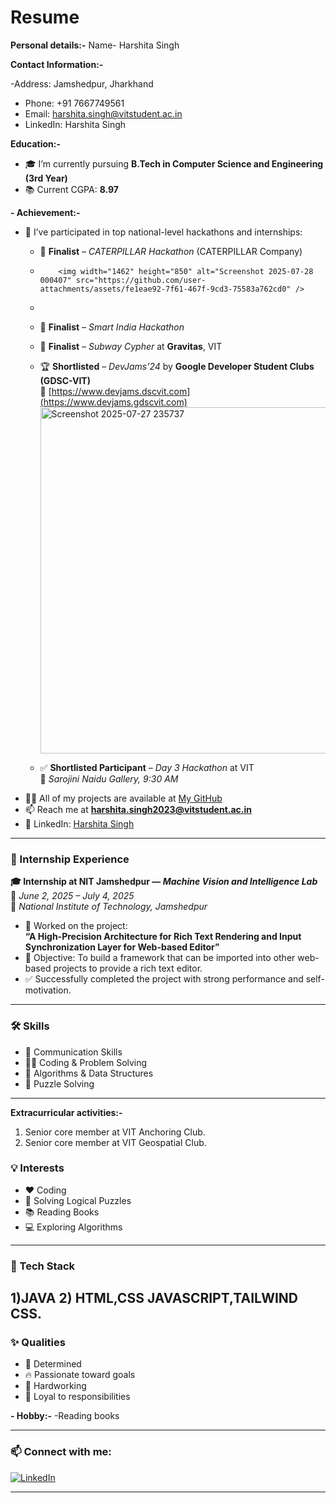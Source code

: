 # Resume

 **Personal details:-**
Name- Harshita Singh

**Contact Information:-**

 -Address: Jamshedpur, Jharkhand
- Phone: +91 7667749561
- Email: harshita.singh@vitstudent.ac.in
- LinkedIn: Harshita Singh

 **Education:-**
- 🎓 I’m currently pursuing **B.Tech in Computer Science and Engineering (3rd Year)**  
- 📚 Current CGPA: **8.97**

**- Achievement:-**
- 🔭 I’ve participated in top national-level hackathons and internships:
  - 🥇 **Finalist** – *CATERPILLAR Hackathon* (CATERPILLAR Company)
  -         <img width="1462" height="850" alt="Screenshot 2025-07-28 000407" src="https://github.com/user-attachments/assets/fe1eae92-7f61-467f-9cd3-75583a762cd0" />
  -      

  - 🥈 **Finalist** – *Smart India Hackathon*
  - 🥉 **Finalist** – *Subway Cypher* at **Gravitas**, VIT
  - 🏆 **Shortlisted** – *DevJams’24* by **Google Developer Student Clubs (GDSC-VIT)**  
    🔗 [https://www.devjams.dscvit.com](https://www.devjams.gdscvit.com)
      <img width="1168" height="554" alt="Screenshot 2025-07-27 235737" src="https://github.com/user-attachments/assets/5816e990-8888-40dc-b02c-21fabe5799ff" />

  - ✅ **Shortlisted Participant** – *Day 3 Hackathon* at VIT  
    📍 *Sarojini Naidu Gallery, 9:30 AM*
- 👨‍💻 All of my projects are available at [My GitHub](https://github.com/Harshita1803)
- 📫 Reach me at **harshita.singh2023@vitstudent.ac.in**
- 💼 LinkedIn: [Harshita Singh](https://www.linkedin.com/in/harshita-singh-67183a31a)

---

### 🧪 Internship Experience

**🎓 Internship at NIT Jamshedpur — *Machine Vision and Intelligence Lab***  
📅 *June 2, 2025 – July 4, 2025*  
📍 *National Institute of Technology, Jamshedpur*

- 🔬 Worked on the project:  
  **“A High-Precision Architecture for Rich Text Rendering and Input Synchronization Layer for Web-based Editor”**
- 🎯 Objective: To build a framework that can be imported into other web-based projects to provide a rich text editor.
- ✅ Successfully completed the project with strong performance and self-motivation.



---

### 🛠️ Skills

- 💬 Communication Skills  
- 👩‍💻 Coding & Problem Solving  
- 🔎 Algorithms & Data Structures  
- 🧠 Puzzle Solving  

---

**Extracurricular activities:-**
 1) Senior core member at VIT Anchoring Club.
 2) Senior core member at VIT Geospatial Club. 

### 💡 Interests

- ❤️ Coding
- 🧩 Solving Logical Puzzles
- 📚 Reading Books
- 💻 Exploring Algorithms

---

### 🧰 Tech Stack
1)JAVA
2) HTML,CSS JAVASCRIPT,TAILWIND CSS.
---

### ✨ Qualities

- 🏹 Determined  
- 🔥 Passionate toward goals  
- 💪 Hardworking  
- 🤝 Loyal to responsibilities

**- Hobby:-**
    -Reading books
    

---



### 📫 Connect with me:

[![LinkedIn](https://img.shields.io/badge/-LinkedIn-blue?style=flat-square&logo=Linkedin&logoColor=white)](https://www.linkedin.com/in/harshita-singh-67183a31a)

---
